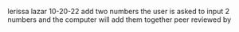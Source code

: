 lerissa lazar
10-20-22
add two numbers
the user is asked to input 2 numbers and the computer will add them together
peer reviewed by
